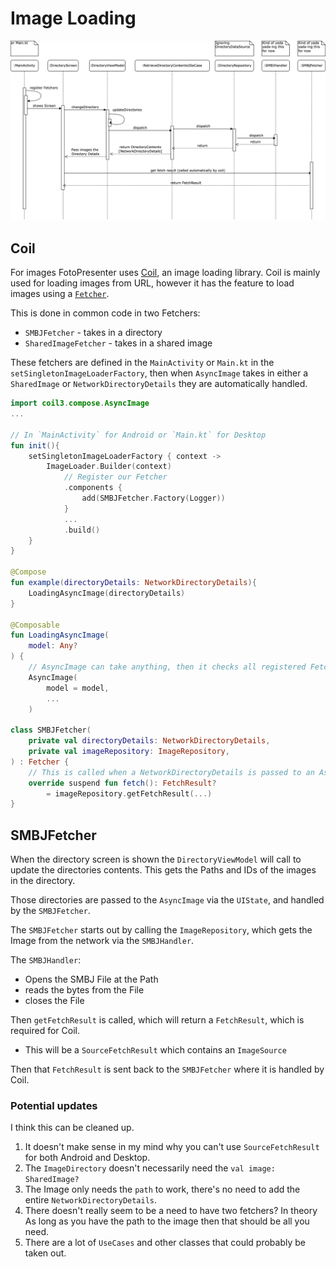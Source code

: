 # Image Loading 

![Image Fetcher](../UML/ImageFetching.drawio.png)

## Coil

For images FotoPresenter uses [Coil](https://coil-kt.github.io/coil/), an image loading library. 
Coil is mainly used for loading images from URL, however it has the feature to load images using a [`Fetcher`](https://coil-kt.github.io/coil/image_pipeline/#fetchers). 

This is done in common code in two Fetchers:
* `SMBJFetcher` - takes in a directory
* `SharedImageFetcher` - takes in a shared image

These fetchers are defined in the `MainActivity` or `Main.kt` in the `setSingletonImageLoaderFactory`, then when `AsyncImage` takes in either a `SharedImage` or `NetworkDirectoryDetails` they are automatically handled.

```kotlin
import coil3.compose.AsyncImage
...

// In `MainActivity` for Android or `Main.kt` for Desktop
fun init(){
    setSingletonImageLoaderFactory { context ->
        ImageLoader.Builder(context)
            // Register our Fetcher
            .components {
                add(SMBJFetcher.Factory(Logger))
            }
            ...
            .build()
    }
}

@Compose
fun example(directoryDetails: NetworkDirectoryDetails){
    LoadingAsyncImage(directoryDetails)
}

@Composable
fun LoadingAsyncImage(
    model: Any?
) {
    // AsyncImage can take anything, then it checks all registered Fetchers to see how to handle the model
    AsyncImage(
        model = model,
        ...
    )

class SMBJFetcher(
    private val directoryDetails: NetworkDirectoryDetails,
    private val imageRepository: ImageRepository,
) : Fetcher {
    // This is called when a NetworkDirectoryDetails is passed to an AsyncImage 
    override suspend fun fetch(): FetchResult? 
        = imageRepository.getFetchResult(...)
}
```

## SMBJFetcher

When the directory screen is shown the `DirectoryViewModel` will call to update the directories contents. This gets the Paths and IDs of the images in the directory.

Those directories are passed to the `AsyncImage` via the `UIState`, and handled by the `SMBJFetcher`.

The `SMBJFetcher` starts out by calling the `ImageRepository`, which gets the Image from the network via the `SMBJHandler`.

The `SMBJHandler`:
* Opens the SMBJ File at the Path
* reads the bytes from the File
* closes the File

Then `getFetchResult` is called, which will return a `FetchResult`, which is required for Coil.
* This will be a `SourceFetchResult` which contains an `ImageSource`

Then that `FetchResult` is sent back to the `SMBJFetcher` where it is handled by Coil.

### Potential updates

I think this can be cleaned up.
1. It doesn't make sense in my mind why you can't use `SourceFetchResult` for both Android and Desktop.
2. The `ImageDirectory` doesn't necessarily need the `val image: SharedImage?`
3. The Image only needs the `path` to work, there's no need to add the entire `NetworkDirectoryDetails`.
4. There doesn't really seem to be a need to have two fetchers? In theory As long as you have the path to the image then that should be all you need.
5. There are a lot of `UseCases` and other classes that could probably be taken out.
